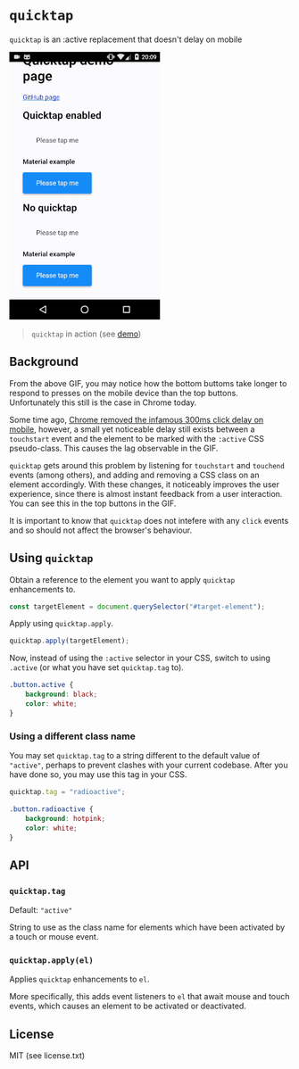 # `quicktap`

`quicktap` is an :active replacement that doesn't delay on mobile

![Demo](demo.gif)

> `quicktap` in action (see [demo](https://marcoms.github.io/quicktap))

## Background

From the above GIF, you may notice how the bottom buttoms take longer to respond to presses on the mobile device than the top buttons. Unfortunately this still is the case in Chrome today.

Some time ago, [Chrome removed the infamous 300ms click delay on mobile](https://developers.google.com/web/updates/2013/12/300ms-tap-delay-gone-away), however, a small yet noticeable delay still exists between a `touchstart` event and the element to be marked with the `:active` CSS pseudo-class. This causes the lag observable in the GIF.

`quicktap` gets around this problem by listening for `touchstart` and `touchend` events (among others), and adding and removing a CSS class on an element accordingly. With these changes, it noticeably improves the user experience, since there is almost instant feedback from a user interaction. You can see this in the top buttons in the GIF.

It is important to know that `quicktap` does not intefere with any `click` events and so should not affect the browser's behaviour.

## Using `quicktap`

Obtain a reference to the element you want to apply `quicktap` enhancements to.

```js
const targetElement = document.querySelector("#target-element");
```

Apply using `quicktap.apply`.

```js
quicktap.apply(targetElement);
```

Now, instead of using the `:active` selector in your CSS, switch to using `.active` (or what you have set `quicktap.tag` to).

```css
.button.active {
	background: black;
	color: white;
}
```

### Using a different class name

You may set `quicktap.tag` to a string different to the default value of `"active"`, perhaps to prevent clashes with your current codebase. After you have done so, you may use this tag in your CSS.

```js
quicktap.tag = "radioactive";
```

```css
.button.radioactive {
	background: hotpink;
	color: white;
}
```

## API

### `quicktap.tag`

Default: `"active"`

String to use as the class name for elements which have been activated by a touch or mouse event.

### `quicktap.apply(el)`

Applies `quicktap` enhancements to `el`.

More specifically, this adds event listeners to `el` that await mouse and touch events, which causes an element to be activated or deactivated.

## License

MIT (see license.txt)
